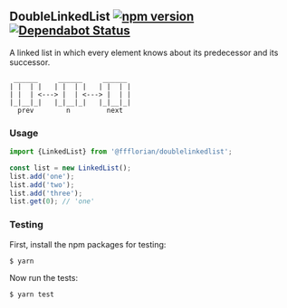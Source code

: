 ## DoubleLinkedList [![npm version](https://img.shields.io/npm/v/@ffflorian/doublelinkedlist.svg?style=flat)](https://www.npmjs.com/package/@ffflorian/doublelinkedlist) [![Dependabot Status](https://api.dependabot.com/badges/status?host=github&repo=ffflorian/DoubleLinkedList)](https://dependabot.com)

A linked list in which every element knows about its predecessor and its successor.
```
 ______     ______     ______
| |  | |   | |  | |   | |  | |
| |  | <---> |  | <---> |  | |
|_|__|_|   |_|__|_|   |_|__|_|
  prev        n         next
```

### Usage

```ts
import {LinkedList} from '@ffflorian/doublelinkedlist';

const list = new LinkedList();
list.add('one');
list.add('two');
list.add('three');
list.get(0); // 'one'
```

### Testing

First, install the npm packages for testing:
```
$ yarn
```

Now run the tests:
```
$ yarn test
```
